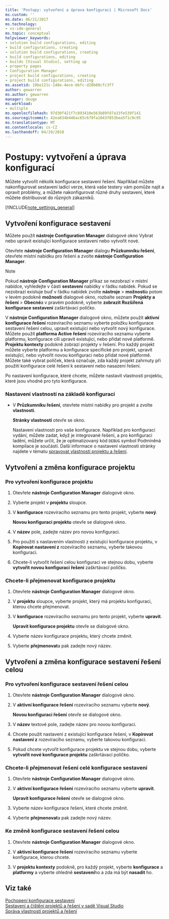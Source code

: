 ```yaml
---
title: 'Postupy: vytvoření a úprava konfigurací | Microsoft Docs'
ms.custom: ''
ms.date: 06/21/2017
ms.technology:
- vs-ide-general
ms.topic: conceptual
helpviewer_keywords:
- solution build configurations, editing
- build configurations, creating
- solution build configurations, creating
- build configurations, editing
- builds [Visual Studio], setting up
- property pages
- Configuration Manager
- project build configurations, creating
- project build configurations, editing
ms.assetid: 19be121c-148e-4ece-bbfc-d20b08cfc3f7
author: gewarren
ms.author: gewarren
manager: douge
ms.workload:
- multiple
ms.openlocfilehash: 97d30f421f7c893410e563b89fd7a33fe539f141
ms.sourcegitcommit: 42ea834b446ac65c679fa1043f853bea5f1c9c95
ms.translationtype: MT
ms.contentlocale: cs-CZ
ms.lasthandoff: 04/19/2018
---
```

# <a name="how-to-create-and-edit-configurations"></a>Postupy: vytvoření a úprava konfigurací
Můžete vytvořit několik konfigurace sestavení řešení. Například můžete nakonfigurovat sestavení ladicí verze, která vaše testery vám pomůže najít a opravit problémy, a můžete nakonfigurovat různé druhy sestavení, které můžete distribuovat do různých zákazníků.  

 [!INCLUDE[note_settings_general](../data-tools/includes/note_settings_general_md.md)]  

## <a name="create-build-configurations"></a>Vytvoření konfigurace sestavení  

Můžete použít **nástroje Configuration Manager** dialogové okno Vybrat nebo upravit existující konfigurace sestavení nebo vytvořit nové.  

Otevřete **nástroje Configuration Manager** dialogu **Průzkumníku řešení**, otevřete místní nabídku pro řešení a zvolte **nástroje Configuration Manager**.  

> [!NOTE]
> Pokud **nástroje Configuration Manager** příkaz se nezobrazí v místní nabídce, vyhledejte v části **sestavení** nabídky v řádku nabídek. Pokud se nezobrazí existuje buď v řádku nabídek zvolte **nástroje** > **možnosti**a potom v levém podokně **možnosti** dialogové okno, rozbalte seznam **Projekty a řešení** > **Obecné**a v pravém podokně, vyberte **zobrazit Rozšířená konfigurace sestavení** zaškrtávací políčko.  

V **nástroje Configuration Manager** dialogové okno, můžete použít **aktivní konfigurace řešení** rozevíracího seznamu vyberte položku konfigurace sestavení řešení celou, upravit existující nebo vytvořit nový konfigurace. Můžete použít **platforma Active řešení** rozevíracího seznamu vyberte platformu, konfigurace cílí upravit existující, nebo přidat nové platformě. **Projektu kontexty** podokně zobrazí projekty v řešení. Pro každý projekt můžete vyberte platformu a konfigurace specifické pro projekt, upravit existující, nebo vytvořit novou konfiguraci nebo přidat nové platformě. Můžete také vybrat políček, která označuje, zda každý projekt zahrnuty při použití konfigurace celé řešení k sestavení nebo nasazení řešení.  

 Po nastavení konfigurace, které chcete, můžete nastavit vlastnosti projektu, které jsou vhodné pro tyto konfigurace.  

### <a name="to-set-properties-based-on-configurations"></a>Nastavení vlastností na základě konfigurací  

-   V **Průzkumníku řešení**, otevřete místní nabídky pro projekt a zvolte **vlastnosti**.  

     **Stránky vlastností** otevře se okno.  

     Nastavení vlastností pro vaše konfigurace. Například pro konfiguraci vydání, můžete zadat, když je integrované řešení, a pro konfiguraci ladění, můžete určit, že je optimalizovaný kód `DEBUG` symbol Podmíněná kompilace je součástí. Další informace o nastavení vlastnosti stránky najdete v tématu [spravovat vlastnosti projektu a řešení](../ide/managing-project-and-solution-properties.md).  

## <a name="create-and-modify-project-configurations"></a>Vytvoření a změna konfigurace projektu  

### <a name="to-create-a-project-configuration"></a>Pro vytvoření konfigurace projektu  

1.  Otevřete **nástroje Configuration Manager** dialogové okno.  

2.  Vyberte projekt v **projektu** sloupce.  

3.  V **konfigurace** rozevíracího seznamu pro tento projekt, vyberte **nový**.  

     **Novou konfiguraci projektu** otevře se dialogové okno.  

4.  V **název** pole, zadejte název pro novou konfiguraci.  

5.  Pro použití s nastavením vlastnosti z existující konfigurace projektu, v **Kopírovat nastavení z** rozevíracího seznamu, vyberte takovou konfiguraci.  

6.  Chcete-li vytvořit řešení celou konfiguraci ve stejnou dobu, vyberte **vytvořit novou konfiguraci řešení** zaškrtávací políčko.  

### <a name="to-rename-a-project-configuration"></a>Chcete-li přejmenovat konfigurace projektu  

1.  Otevřete **nástroje Configuration Manager** dialogové okno.  

2.  V **projektu** sloupce, vyberte projekt, který má projektu konfiguraci, kterou chcete přejmenovat.  

3.  V **konfigurace** rozevíracího seznamu pro tento projekt, vyberte **upravit**.  

     **Upravit konfigurace projektu** otevře se dialogové okno.  

4.  Vyberte název konfigurace projektu, který chcete změnit.  

5.  Vyberte **přejmenovat**a pak zadejte nový název.  

## <a name="create-and-modify-solution-wide-build-configurations"></a>Vytvoření a změna konfigurace sestavení řešení celou  

### <a name="to-create-a-solution-wide-build-configuration"></a>Pro vytvoření konfigurace sestavení řešení celou  

1.  Otevřete **nástroje Configuration Manager** dialogové okno.  

2.  V **aktivní konfigurace řešení** rozevíracího seznamu vyberte **nový**.  

     **Novou konfiguraci řešení** otevře se dialogové okno.  

3.  V **název** textové pole, zadejte název pro novou konfiguraci.  

4.  Chcete použít nastavení z existující konfigurace řešení, v **Kopírovat nastavení z** rozevíracího seznamu, vyberte takovou konfiguraci.  

5.  Pokud chcete vytvořit konfigurace projektu ve stejnou dobu, vyberte **vytvořit nové konfigurace projektu** zaškrtávací políčko.  

### <a name="to-rename-a-solution-wide-build-configuration"></a>Chcete-li přejmenovat řešení celé konfigurace sestavení  

1.  Otevřete **nástroje Configuration Manager** dialogové okno.  

2.  V **aktivní konfigurace řešení** rozevíracího seznamu vyberte **upravit**.  

     **Upravit konfigurace řešení** otevře se dialogové okno.  

3.  Vyberte název konfigurace řešení, které chcete změnit.  

4.  Vyberte **přejmenovat**a pak zadejte nový název.  

### <a name="to-modify-a-solution-wide-build-configuration"></a>Ke změně konfigurace sestavení řešení celou  

1.  Otevřete **nástroje Configuration Manager** dialogové okno.  

2.  V **aktivní konfigurace řešení** rozevíracího seznamu vyberte konfigurace, kterou chcete.  

3.  V **projektu kontexty** podokně, pro každý projekt, vyberte **konfigurace** a **platformy** a vyberte ohledně **sestavení**ho a zda má být **nasadit** ho.

## <a name="see-also"></a>Viz také  
 [Pochopení konfigurace sestavení](../ide/understanding-build-configurations.md)   
 [Sestavení a čištění projektů a řešení v sadě Visual Studio](../ide/building-and-cleaning-projects-and-solutions-in-visual-studio.md)   
 [Správa vlastností projektů a řešení](managing-project-and-solution-properties.md)

